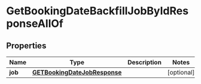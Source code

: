 

# GetBookingDateBackfillJobByIdResponseAllOf


## Properties

| Name | Type | Description | Notes |
|------------ | ------------- | ------------- | -------------|
|**job** | [**GETBookingDateJobResponse**](GETBookingDateJobResponse.md) |  |  [optional] |



